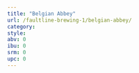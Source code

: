 ```yaml
---
title: "Belgian Abbey"
url: /faultline-brewing-1/belgian-abbey/
category: 
style: 
abv: 0
ibu: 0
srm: 0
upc: 0
---
```


